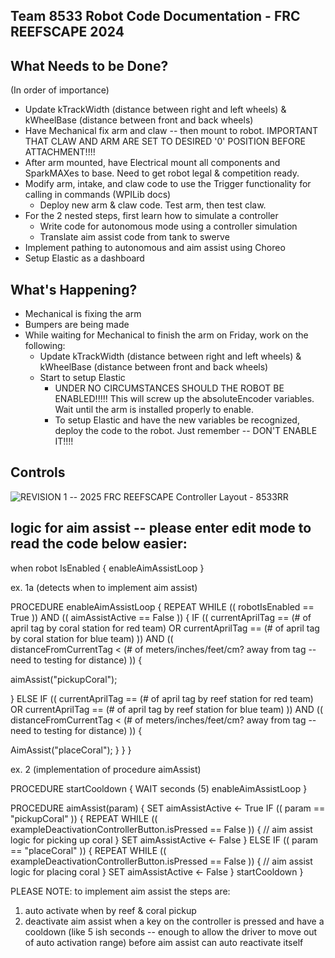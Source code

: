 Team 8533 Robot Code Documentation - FRC REEFSCAPE 2024
----


What Needs to be Done?
----
(In order of importance)
- Update kTrackWidth (distance between right and left wheels) & kWheelBase (distance between front and back wheels)
- Have Mechanical fix arm and claw -- then mount to robot. IMPORTANT THAT CLAW AND ARM ARE SET TO DESIRED '0' POSITION BEFORE ATTACHMENT!!!!
- After arm mounted, have Electrical mount all components and SparkMAXes to base. Need to get robot legal & competition ready.
- Modify arm, intake, and claw code to use the Trigger functionality for calling in commands (WPILib docs)
    - Deploy new arm & claw code. Test arm, then test claw.
- For the 2 nested steps, first learn how to simulate a controller
    - Write code for autonomous mode using a controller simulation
    - Translate aim assist code from tank to swerve
- Implement pathing to autonomous and aim assist using Choreo
- Setup Elastic as a dashboard


What's Happening?
----
- Mechanical is fixing the arm
- Bumpers are being made
- While waiting for Mechanical to finish the arm on Friday, work on the following:
    - Update kTrackWidth (distance between right and left wheels) & kWheelBase (distance between front and back wheels)
    - Start to setup Elastic
        - UNDER NO CIRCUMSTANCES SHOULD THE ROBOT BE ENABLED!!!!! This will screw up the absoluteEncoder variables. Wait until the arm is installed properly to enable.
        - To setup Elastic and have the new variables be recognized, deploy the code to the robot. Just remember -- DON'T ENABLE IT!!!!


Controls
----
![REVISION 1 -- 2025 FRC REEFSCAPE Controller Layout - 8533RR](https://github.com/user-attachments/assets/d10d7e39-8d24-4df8-80bb-e167bba0b169)


logic for aim assist -- please enter edit mode to read the code below easier:
----
when robot IsEnabled {
enableAimAssistLoop
}

ex. 1a (detects when to implement aim assist)

PROCEDURE enableAimAssistLoop {
REPEAT WHILE (( robotIsEnabled == True )) AND (( aimAssistActive == False )) {
IF (( currentAprilTag == (# of april tag by coral station for red team) OR currentAprilTag == (# of april tag by coral station for blue team) )) AND ((         
   distanceFromCurrentTag < (# of meters/inches/feet/cm? away from tag -- need to testing for distance) )) {
   
   aimAssist("pickupCoral");
   
} ELSE IF (( currentAprilTag == (# of april tag by reef station for red team) OR currentAprilTag == (# of april tag by reef station for blue team) )) AND (( 
             distanceFromCurrentTag < (# of meters/inches/feet/cm? away from tag -- need to testing for distance) )) {

AimAssist("placeCoral");
    }
  }
}

ex. 2 (implementation of procedure aimAssist)

PROCEDURE startCooldown {
WAIT seconds (5)
enableAimAssistLoop
}

PROCEDURE aimAssist(param) {
SET aimAssistActive <- True
IF (( param == "pickupCoral" )) {
REPEAT WHILE (( exampleDeactivationControllerButton.isPressed == False )) {
// aim assist logic for picking up coral
  }
SET aimAssistActive <- False
} ELSE IF (( param == "placeCoral" )) {
REPEAT WHILE (( exampleDeactivationControllerButton.isPressed == False )) {
// aim assist logic for placing coral
    }
SET aimAssistActive <- False
  }
startCooldown
}

PLEASE NOTE: to implement aim assist the steps are:
1) auto activate when by reef & coral pickup
2) deactivate aim assist when a key on the controller is pressed and have a cooldown (like 5 ish seconds -- enough to allow the driver to move out of auto activation range) before aim assist can auto reactivate itself






